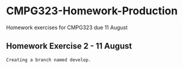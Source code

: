 # CMPG323-Homework-Production
Homework exercises for CMPG323 due 11 August

## Homework Exercise 2 - 11 August
	Creating a branch named develop.

